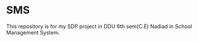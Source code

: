 # SMS
This repository is for my SDP project in DDU 6th sem(C.E) Nadiad in School Management System.
